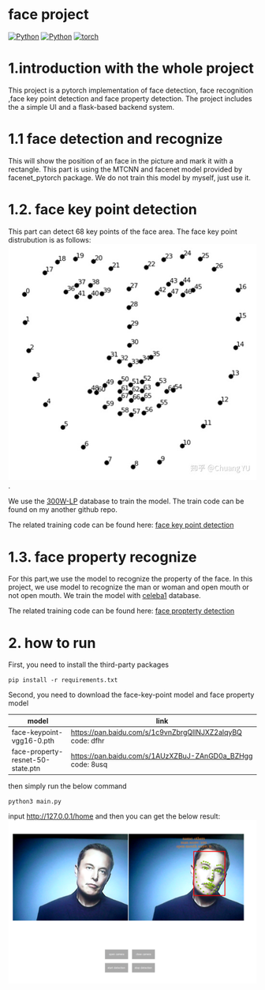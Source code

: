 # face project

[![Python](https://img.shields.io/static/v1?label=build&message=passing&color=green)](https://www.python.org/)
[![Python](https://img.shields.io/static/v1?label=python&message=3.8.12&color=blue)](https://www.python.org/)
[![torch](https://img.shields.io/static/v1?label=torch&message=1.8.1&color=blue)](https://pytorch.org/)

# 1.introduction with the whole project
This project is a pytorch implementation of face detection, face recognition ,face key point detection 
and face property detection. The project includes the a simple UI and a flask-based backend system.

# 1.1 face detection and recognize
This will show the position of an face in the picture and mark it with a rectangle.
This part is using the MTCNN and facenet model provided by facenet_pytorch package.
We do not train this model by myself, just use it.

# 1.2. face key point detection
This part can detect 68 key points  of the face area. The face key point distrubution is as follows:
![img.png](document/pic/img1.png).

We use the [300W-LP](http://www.cbsr.ia.ac.cn/users/xiangyuzhu/projects/3ddfa/main.htm) database to train the model.
The train code can be found on my another github repo.

The related training code can be found here: [face key point detection](https://github.com/zgjsxx/face-key-point-pytorch)



# 1.3. face property recognize
For this part,we use the model to recognize the property of the face. In this project, we use model to recognize
the man or woman and open mouth or not open mouth.
We train the model with [celeba1](http://mmlab.ie.cuhk.edu.hk/projects/CelebA.html) database.

The related training code can be found here: [face propterty detection](https://github.com/zgjsxx/face-property-detection-pytorch)



# 2. how to run
First, you need to install the third-party packages
```
pip install -r requirements.txt
```
Second, you need to download the face-key-point model and face property model

|  model       | link     |
|  ----  | ----  |
| face-keypoint-vgg16-0.pth  | https://pan.baidu.com/s/1c9vnZbrgQllNJXZ2alqyBQ code: dfhr |
| face-property-resnet-50-state.ptn  | https://pan.baidu.com/s/1AUzXZBuJ-ZAnGD0a_BZHgg code: 8usq |

then simply run the below command
```
python3 main.py
```

input http://127.0.0.1/home
and then you can get the below result:
![img.png](document/pic/img2.png)




